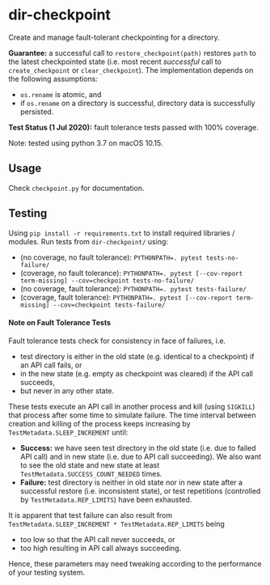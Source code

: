 # dir-checkpoint
Create and manage fault-tolerant checkpointing for a directory.

__Guarantee:__ a successful call to `restore_checkpoint(path)` restores `path` to the latest checkpointed state (i.e. most recent _successful_ call to `create_checkpoint` or `clear_checkpoint`). The implementation depends on the following assumptions:
- `os.rename` is atomic, and
- if `os.rename` on a directory is successful, directory data is successfully persisted.

__Test Status (1 Jul 2020):__ fault tolerance tests passed with 100% coverage.

Note: tested using python 3.7 on macOS 10.15.

## Usage
Check `checkpoint.py` for documentation.

## Testing
Using `pip install -r requirements.txt` to install required libraries / modules. Run tests from `dir-checkpoint/` using:
- (no coverage, no fault tolerance): `PYTHONPATH=. pytest tests-no-failure/`
- (coverage, no fault tolerance): `PYTHONPATH=. pytest [--cov-report term-missing] --cov=checkpoint tests-no-failure/` 
- (no coverage, fault tolerance): `PYTHONPATH=. pytest tests-failure/`
- (coverage, fault tolerance): `PYTHONPATH=. pytest [--cov-report term-missing] --cov=checkpoint tests-failure/`

#### Note on Fault Tolerance Tests
Fault tolerance tests check for consistency in face of failures, i.e.
- test directory is either in the old state (e.g. identical to a checkpoint) if an API call fails, or
- in the new state (e.g. empty as checkpoint was cleared) if the API call succeeds,
- but never in any other state.

These tests execute an API call in another process and kill (using `SIGKILL`) that process after some time to simulate failure. The time interval between creation and killing of the process keeps increasing by `TestMetadata.SLEEP_INCREMENT` until:
- **Success:** we have seen test directory in the old state (i.e. due to failed API call) and in new state (i.e. due to API call succeeding). We also want to see the old state and new state at least `TestMetadata.SUCCESS_COUNT_NEEDED` times.
- **Failure:** test directory is neither in old state nor in new state after a successful restore (i.e. inconsistent state), or test repetitions (controlled by `TestMetadata.REP_LIMITS`) have been exhausted.

It is apparent that test failure can also result from `TestMetadata.SLEEP_INCREMENT * TestMetadata.REP_LIMITS` being
- too low so that the API call never succeeds, or
- too high resulting in API call always succeeding.

Hence, these parameters may need tweaking according to the performance of your testing system.
